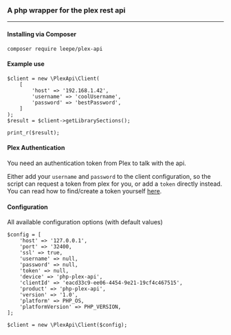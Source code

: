 ### A php wrapper for the plex rest api
___

#### Installing via Composer
```
composer require leepe/plex-api
```

#### Example use
```
$client = new \PlexApi\Client(
    [
        'host' => '192.168.1.42',
        'username' => 'coolUsername',
        'password' => 'bestPassword',
    ]
);
$result = $client->getLibrarySections();

print_r($result);
```
#### Plex Authentication
You need an authentication token from Plex to talk with the api. 

Either add your `username` and `password` to the client configuration, so the script can request a token from plex for you, or add a `token` directly instead. 
You can read how to find/create a token yourself [here](https://support.plex.tv/articles/204059436-finding-an-authentication-token-x-plex-token/). 

#### Configuration
All available configuration options (with default values)
```
$config = [
    'host' => '127.0.0.1',
    'port' => '32400,
    'ssl' => true,
    'username' => null,
    'password' => null,
    'token' => null,
    'device' => 'php-plex-api',
    'clientId' => 'eacd33c9-ee06-4454-9e21-19cf4c467515',
    'product' => 'php-plex-api',
    'version' => '1.0',
    'platform' => PHP_OS,
    'platformVersion' => PHP_VERSION,
];

$client = new \PlexApi\Client($config);
```